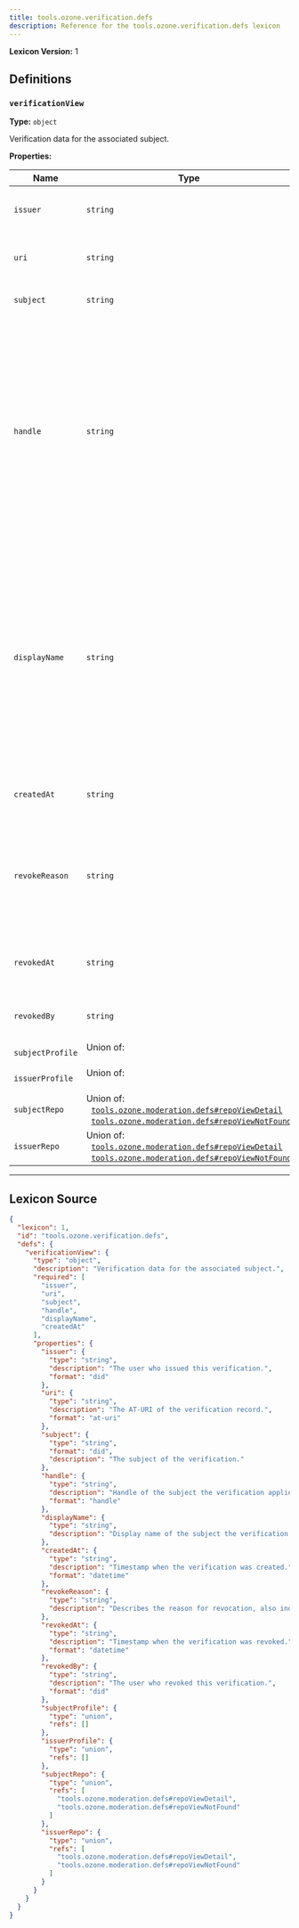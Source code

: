 ```yaml
---
title: tools.ozone.verification.defs
description: Reference for the tools.ozone.verification.defs lexicon
---
```

**Lexicon Version:** 1

## Definitions

<a name="verificationview"></a>
### `verificationView`

**Type:** `object`

Verification data for the associated subject.

**Properties:**

| Name | Type | Req'd  | Description | Constraints |
|------|------|----------|-------------|-------------|
| `issuer` | `string` | ✅  | The user who issued this verification. | Format: `did` |
| `uri` | `string` | ✅  | The AT-URI of the verification record. | Format: `at-uri` |
| `subject` | `string` | ✅  | The subject of the verification. | Format: `did` |
| `handle` | `string` | ✅  | Handle of the subject the verification applies to at the moment of verifying, which might not be the same at the time of viewing. The verification is only valid if the current handle matches the one at the time of verifying. | Format: `handle` |
| `displayName` | `string` | ✅  | Display name of the subject the verification applies to at the moment of verifying, which might not be the same at the time of viewing. The verification is only valid if the current displayName matches the one at the time of verifying. |  |
| `createdAt` | `string` | ✅  | Timestamp when the verification was created. | Format: `datetime` |
| `revokeReason` | `string` | ❌  | Describes the reason for revocation, also indicating that the verification is no longer valid. |  |
| `revokedAt` | `string` | ❌  | Timestamp when the verification was revoked. | Format: `datetime` |
| `revokedBy` | `string` | ❌  | The user who revoked this verification. | Format: `did` |
| `subjectProfile` | Union of:<br/>&nbsp;&nbsp; | ❌  |  |  |
| `issuerProfile` | Union of:<br/>&nbsp;&nbsp; | ❌  |  |  |
| `subjectRepo` | Union of:<br/>&nbsp;&nbsp;[`tools.ozone.moderation.defs#repoViewDetail`](/lexicons/tools/ozone/moderation/tools-ozone-moderation-defs#repoviewdetail)<br/>&nbsp;&nbsp;[`tools.ozone.moderation.defs#repoViewNotFound`](/lexicons/tools/ozone/moderation/tools-ozone-moderation-defs#repoviewnotfound) | ❌  |  |  |
| `issuerRepo` | Union of:<br/>&nbsp;&nbsp;[`tools.ozone.moderation.defs#repoViewDetail`](/lexicons/tools/ozone/moderation/tools-ozone-moderation-defs#repoviewdetail)<br/>&nbsp;&nbsp;[`tools.ozone.moderation.defs#repoViewNotFound`](/lexicons/tools/ozone/moderation/tools-ozone-moderation-defs#repoviewnotfound) | ❌  |  |  |

---

## Lexicon Source
```json
{
  "lexicon": 1,
  "id": "tools.ozone.verification.defs",
  "defs": {
    "verificationView": {
      "type": "object",
      "description": "Verification data for the associated subject.",
      "required": [
        "issuer",
        "uri",
        "subject",
        "handle",
        "displayName",
        "createdAt"
      ],
      "properties": {
        "issuer": {
          "type": "string",
          "description": "The user who issued this verification.",
          "format": "did"
        },
        "uri": {
          "type": "string",
          "description": "The AT-URI of the verification record.",
          "format": "at-uri"
        },
        "subject": {
          "type": "string",
          "format": "did",
          "description": "The subject of the verification."
        },
        "handle": {
          "type": "string",
          "description": "Handle of the subject the verification applies to at the moment of verifying, which might not be the same at the time of viewing. The verification is only valid if the current handle matches the one at the time of verifying.",
          "format": "handle"
        },
        "displayName": {
          "type": "string",
          "description": "Display name of the subject the verification applies to at the moment of verifying, which might not be the same at the time of viewing. The verification is only valid if the current displayName matches the one at the time of verifying."
        },
        "createdAt": {
          "type": "string",
          "description": "Timestamp when the verification was created.",
          "format": "datetime"
        },
        "revokeReason": {
          "type": "string",
          "description": "Describes the reason for revocation, also indicating that the verification is no longer valid."
        },
        "revokedAt": {
          "type": "string",
          "description": "Timestamp when the verification was revoked.",
          "format": "datetime"
        },
        "revokedBy": {
          "type": "string",
          "description": "The user who revoked this verification.",
          "format": "did"
        },
        "subjectProfile": {
          "type": "union",
          "refs": []
        },
        "issuerProfile": {
          "type": "union",
          "refs": []
        },
        "subjectRepo": {
          "type": "union",
          "refs": [
            "tools.ozone.moderation.defs#repoViewDetail",
            "tools.ozone.moderation.defs#repoViewNotFound"
          ]
        },
        "issuerRepo": {
          "type": "union",
          "refs": [
            "tools.ozone.moderation.defs#repoViewDetail",
            "tools.ozone.moderation.defs#repoViewNotFound"
          ]
        }
      }
    }
  }
}
```
